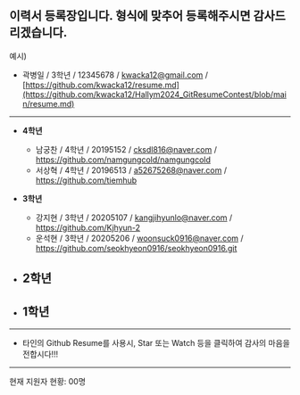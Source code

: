
## 이력서 등록장입니다. 형식에 맞추어 등록해주시면 감사드리겠습니다.


예시)
  - 곽병일 / 3학년 / 12345678 / kwacka12@gmail.com / [https://github.com/kwacka12/resume.md](https://github.com/kwacka12/Hallym2024_GitResumeContest/blob/main/resume.md)


*  *  *
  
* **4학년**
  - 남궁찬 / 4학년 / 20195152 / cksdl816@naver.com / https://github.com/namgungcold/namgungcold
  - 서상혁 / 4학년 / 20196513 / a52675268@naver.com / https://github.com/tiemhub


  
* **3학년**
  - 강지현 / 3학년 / 20205107 / kangjihyunlo@naver.com / https://github.com/Kjhyun-2
  - 운석현 / 3학년 / 20205206 / woonsuck0916@naver.com / https://github.com/seokhyeon0916/seokhyeon0916.git


* **2학년**
  - 



* **1학년**
  - 


*  *  *

  - 타인의 Github Resume를 사용시, Star 또는 Watch 등을 클릭하여 감사의 마음을 전합시다!!!
  
*  *  *
현재 지원자 현황: 00명
